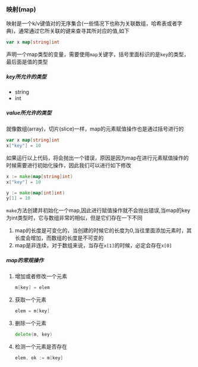 ### 映射(map)

映射是一个k/v键值对的无序集合(一些情况下也称为关联数组，哈希表或者字典)，通常通过它所关联的键来查寻其所对应的值,如下

```go
var x map[string]int
```

声明一个map类型的变量，需要使用`map`关键字，括号里面标识的是`key`的类型，最后面是值的类型

##### key所允许的类型

- string
- int

##### value所允许的类型



就像数组(array)，切片(slice)一样，map的元素赋值操作也是通过括号进行的

```go
var x map[string]int
x["key"] = 10
```

如果运行以上代码，将会抛出一个错误，原因是因为map在进行元素赋值操作的时候需要进行初始化操作，因此我们可以进行如下修改

```go
x := make(map[string]int)
x["key"] = 10

y := make(map[int]int)
y[1] = 10
```

`make`方法创建并初始化一个map,因此进行赋值操作就不会抛出错误,当map的key为int类型时，它与数组非常的相似，但是它们存在一下不同

1. map的长度是可变化的，当创建的时候它的长度为0,当往里面添加元素时，其长度会增加，而数组的长度是不可变的
2. map是非连续，对于数组来说，当存在`x[1]`的时候，必定会存在`x[0]`



##### map的常规操作

1. 增加或者修改一个元素

   ```go
   m[key] = elem
   ```

2. 获取一个元素

   ```go
   elem = m[key]
   ```

3. 删除一个元素

   ```go
   delete(m, key)
   ```

4. 检测一个元素是否存在

   ```go
   elem, ok := m[key]
   ```

   ​



